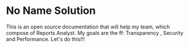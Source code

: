# No Name Solution
This is an open source documentation that will help my team, which compose of Reports Analyst. My goals are the ff: Transparency , Security and Performance. Let's do this!!!

